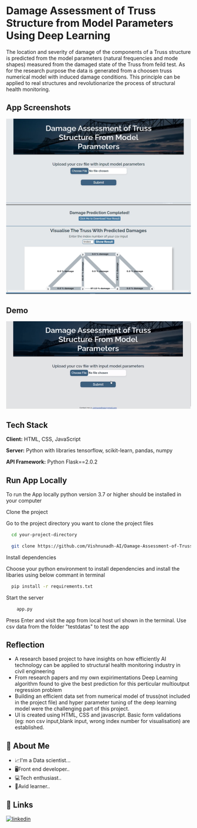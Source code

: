 # Damage Assessment of Truss Structure from Model Parameters Using Deep Learning

The location and severity of damage of the components of a Truss structure is predicted from the model parameters (natural frequencies and mode shapes) measured from the damaged state of the Truss from feild test. As for the research purpose the data is generated from a choosen truss numerical model with induced damage conditions. This principle can be applied to real structures and revolutionarize the process of structural health monitoring.

## App Screenshots

![App screenshot Upload page](static/images/sh1.JPG)
![App screenshot Result page](static/images/sh2.JPG)

## Demo

![App Demo](static/images/demogif.gif)

## Tech Stack

**Client:** HTML, CSS, JavaScript

**Server:** Python with libraries tensorflow, scikit-learn, pandas, numpy

**API Framework:** Python Flask==2.0.2

## Run App Locally

To run the App locally python version 3.7 or higher should be installed in your computer

Clone the project

Go to the project directory you want to clone the project files

```bash
  cd your-project-directory
```

```bash
  git clone https://github.com/Vishnunadh-AI/Damage-Assessment-of-Truss-Structure-Using-Deep-Learning.git
```

Install dependencies

Choose your python environment to install dependencies and install the libaries using below commant in terminal

```bash
  pip install -r requirements.txt
```

Start the server

```bash
    app.py
```

Press Enter and visit the app from local host url shown in the terminal. Use csv data from the folder "testdatas" to test the app

## Reflection

- A research based project to have insights on how efficiently AI technology can be applied to structural health monitoring industry in civil engineering
- From research papers and my own expirimentations Deep Learning algorithm found to give the best prediction for this perticular multioutput regression problem
- Building an efficient data set from numerical model of truss(not included in the project file) and hyper parameter tuning of the deep learning model were the challenging part of this project.
- UI is created using HTML, CSS and javascript. Basic form validations (eg: non csv input,blank input, wrong index number for visualisation) are established.

## 🚀 About Me

- 📈I'm a Data scientist...
- 🖥Front end developer..
- 💻Tech enthusiast..
- 📖Avid learner..

## 🔗 Links

[![linkedin](https://img.shields.io/badge/linkedin-0A66C2?style=for-the-badge&logo=linkedin&logoColor=white)](https://www.linkedin.com/in/vishnunadh/)
